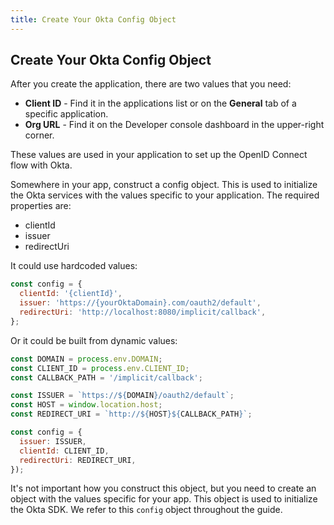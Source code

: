 ```yaml
---
title: Create Your Okta Config Object
---
```

## Create Your Okta Config Object

After you create the application, there are two values that you need:

* **Client ID** - Find it in the applications list or on the **General** tab of a specific application.
* **Org URL** - Find it on the Developer console dashboard in the upper-right corner. 

These values are used in your application to set up the OpenID Connect flow with Okta.

Somewhere in your app, construct a config object. This is used to initialize the Okta services with the values specific to your application.  The required properties are:

* clientId
* issuer
* redirectUri

It could use hardcoded values:

```javascript
const config = {
  clientId: '{clientId}',
  issuer: 'https://{yourOktaDomain}.com/oauth2/default',
  redirectUri: 'http://localhost:8080/implicit/callback',
};
```

Or it could be built from dynamic values:

```javascript
const DOMAIN = process.env.DOMAIN;
const CLIENT_ID = process.env.CLIENT_ID;
const CALLBACK_PATH = '/implicit/callback';

const ISSUER = `https://${DOMAIN}/oauth2/default`;
const HOST = window.location.host;
const REDIRECT_URI = `http://${HOST}${CALLBACK_PATH}`;

const config = {
  issuer: ISSUER,
  clientId: CLIENT_ID,
  redirectUri: REDIRECT_URI,
});

```

It's not important how you construct this object, but you need to create an object with the values specific for your app. This object is used to initialize the Okta SDK. We refer to this `config` object throughout the guide.

<NextSection/>
